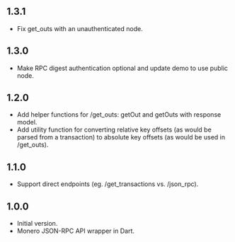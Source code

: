 ## 1.3.1

- Fix get_outs with an unauthenticated node.

## 1.3.0

- Make RPC digest authentication optional and update demo to use public node.

## 1.2.0

- Add helper functions for /get_outs: getOut and getOuts with response model.
- Add utility function for converting relative key offsets (as would be parsed 
  from a transaction) to absolute key offsets (as would be used in /get_outs).

## 1.1.0

- Support direct endpoints (eg. /get_transactions vs. /json_rpc).

## 1.0.0

- Initial version.
- Monero JSON-RPC API wrapper in Dart.
